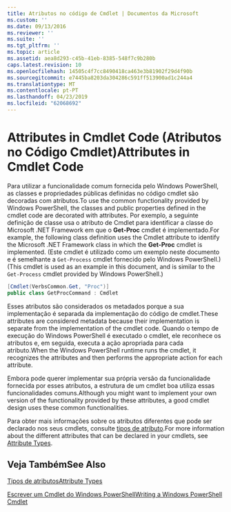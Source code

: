 ```yaml
---
title: Atributos no código de Cmdlet | Documentos da Microsoft
ms.custom: ''
ms.date: 09/13/2016
ms.reviewer: ''
ms.suite: ''
ms.tgt_pltfrm: ''
ms.topic: article
ms.assetid: aea8d293-c45b-41eb-8385-548f7c9b280b
caps.latest.revision: 10
ms.openlocfilehash: 14505c4f7cc8490418ca463e3b81902f29d4f90b
ms.sourcegitcommit: e7445ba8203da304286c591ff513900ad1c244a4
ms.translationtype: MT
ms.contentlocale: pt-PT
ms.lasthandoff: 04/23/2019
ms.locfileid: "62068692"
---
```

# <a name="attributes-in-cmdlet-code"></a><span data-ttu-id="487d5-102">Attributes in Cmdlet Code (Atributos no Código Cmdlet)</span><span class="sxs-lookup"><span data-stu-id="487d5-102">Attributes in Cmdlet Code</span></span>

<span data-ttu-id="487d5-103">Para utilizar a funcionalidade comum fornecida pelo Windows PowerShell, as classes e propriedades públicas definidas no código cmdlet são decoradas com atributos.</span><span class="sxs-lookup"><span data-stu-id="487d5-103">To use the common functionality provided by Windows PowerShell, the classes and public properties defined in the cmdlet code are decorated with attributes.</span></span> <span data-ttu-id="487d5-104">Por exemplo, a seguinte definição de classe usa o atributo de Cmdlet para identificar a classe do Microsoft .NET Framework em que o **Get-Proc** cmdlet é implementado.</span><span class="sxs-lookup"><span data-stu-id="487d5-104">For example, the following class definition uses the Cmdlet attribute to identify the Microsoft .NET Framework class in which the **Get-Proc** cmdlet is implemented.</span></span> <span data-ttu-id="487d5-105">(Este cmdlet é utilizado como um exemplo neste documento e é semelhante a `Get-Process` cmdlet fornecido pelo Windows PowerShell.)</span><span class="sxs-lookup"><span data-stu-id="487d5-105">(This cmdlet is used as an example in this document, and is similar to the `Get-Process` cmdlet provided by Windows PowerShell.)</span></span>

```csharp
[Cmdlet(VerbsCommon.Get, "Proc")]
public class GetProcCommand : Cmdlet
```

<span data-ttu-id="487d5-106">Esses atributos são considerados os metadados porque a sua implementação é separada da implementação do código de cmdlet.</span><span class="sxs-lookup"><span data-stu-id="487d5-106">These attributes are considered metadata because their implementation is separate from the implementation of the cmdlet code.</span></span> <span data-ttu-id="487d5-107">Quando o tempo de execução do Windows PowerShell é executado o cmdlet, ele reconhece os atributos e, em seguida, executa a ação apropriada para cada atributo.</span><span class="sxs-lookup"><span data-stu-id="487d5-107">When the Windows PowerShell runtime runs the cmdlet, it recognizes the attributes and then performs the appropriate action for each attribute.</span></span>

<span data-ttu-id="487d5-108">Embora pode querer implementar sua própria versão da funcionalidade fornecida por esses atributos, a estrutura de um cmdlet boa utiliza essas funcionalidades comuns.</span><span class="sxs-lookup"><span data-stu-id="487d5-108">Although you might want to implement your own version of the functionality provided by these attributes, a good cmdlet design uses these common functionalities.</span></span>

<span data-ttu-id="487d5-109">Para obter mais informações sobre os atributos diferentes que pode ser declarado nos seus cmdlets, consulte [tipos de atributo](./attribute-types.md).</span><span class="sxs-lookup"><span data-stu-id="487d5-109">For more information about the different attributes that can be declared in your cmdlets, see [Attribute Types](./attribute-types.md).</span></span>

## <a name="see-also"></a><span data-ttu-id="487d5-110">Veja Também</span><span class="sxs-lookup"><span data-stu-id="487d5-110">See Also</span></span>

[<span data-ttu-id="487d5-111">Tipos de atributos</span><span class="sxs-lookup"><span data-stu-id="487d5-111">Attribute Types</span></span>](./attribute-types.md)

[<span data-ttu-id="487d5-112">Escrever um Cmdlet do Windows PowerShell</span><span class="sxs-lookup"><span data-stu-id="487d5-112">Writing a Windows PowerShell Cmdlet</span></span>](./writing-a-windows-powershell-cmdlet.md)

